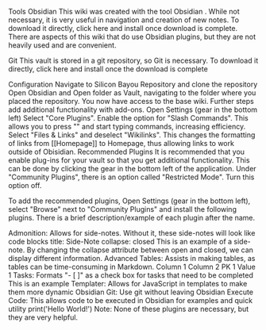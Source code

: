 Tools
Obsidian
This wiki was created with the tool Obsidian . While not necessary, it is very useful in navigation and creation of new notes. To download it directly, click here  and install once download is complete. There are aspects of this wiki that do use Obsidian plugins, but they are not heavily used and are convenient.

Git
This vault is stored in a git repository, so Git  is necessary. To download it directly, click here  and install once the download is complete

Configuration
Navigate to Silicon Bayou Repository and clone the repository
Open Obsidian and Open folder as Vault, navigating to the folder where you placed the repository. You now have access to the base wiki. Further steps add additional functionality with add-ons.
Open Settings (gear in the bottom left)
Select "Core Plugins". Enable the option for "Slash Commands". This allows you to press "\" and start typing commands, increasing efficiency.
Select "Files & Links" and deselect "Wikilinks". This changes the formatting of links from [[Homepage]] to Homepage, thus allowing links to work outside of Obisidian.
Recommended Plugins
It is recommended that you enable plug-ins for your vault so that you get additional functionality. This can be done by clicking the gear in the bottom left of the application. Under "Community Plugins", there is an option called "Restricted Mode". Turn this option off.

To add the recommended plugins, Open Settings (gear in the bottom left), select "Browse" next to "Community Plugins" and install the following plugins. There is a brief description/example of each plugin after the name.

Admonition: Allows for side-notes. Without it, these side-notes will look like code blocks
title: Side-Note
collapse: closed
This is an example of a side-note. By changing the collapse attribute between open and closed, we can display different information. 
Advanced Tables: Assists in making tables, as tables can be time-consuming in Markdown.
Column 1	Column 2
PK 1	Value 1
Tasks: Formats "- [ ]" as a check box for tasks that need to be completed
 This is an example
Templater: Allows for JavaScript in templates to make them more dynamic
Obsidian Git: Use git without leaving Obsidian
Execute Code: This allows code to be executed in Obsidian for examples and quick utility
print('Hello World!')
Note: None of these plugins are necessary, but they are very helpful.
